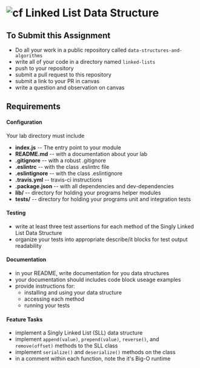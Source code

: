 ![cf](http://i.imgur.com/7v5ASc8.png) Linked List Data Structure
====

## To Submit this Assignment
  * Do all your work in a public repository called `data-structures-and-algorithms`
  * write all of your code in a directory named `linked-lists`
  * push to your repository
  * submit a pull request to this repository
  * submit a link to your PR in canvas
  * write a question and observation on canvas

## Requirements  
#### Configuration  
  <!-- list of files, configurations, tools, etc that are required -->
  Your lab directory must include  
  * **index.js** -- The entry point to your module
  * **README.md** -- with a documentation about your lab
  * **.gitignore** -- with a robust .gitignore
  * **.eslintrc** -- with the class .eslintrc file
  * **.eslintignore** -- with the class .eslintignore
  * **.travis.yml** -- travis-ci instructions
  * **.package.json** -- with all dependencies and dev-dependencies
  * **lib/** -- directory for holding your programs helper modules
  * **__tests__/** -- directory for holding your programs unit and integration tests

#### Testing  
  * write at least three test assertions for each method of the Singly Linked List Data Structure
  * organize your tests into appropriate describe/it blocks for test output readability

####  Documentation  
  * in your README, write documentation for you data structures
  * your documentation should includes code block useage examples
  * provide instructions for:
    * installing and using your data structure
    * accessing each method
    * running your tests

#### Feature Tasks  
* implement a Singly Linked List (SLL) data structure
* implement `append(value)`, `prepend(value)`, `reverse()`, and `remove(offset)` methods to the SLL class
* implement `serialize()` and `deserialize()` methods on the class
* in a comment within each function, note the it's Big-O runtime
